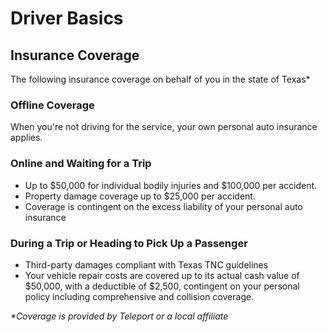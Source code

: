# Driver Basics

## **Insurance Coverage**

The following insurance coverage on behalf of you in the state of Texas\*

### **Offline Coverage**

When you're not driving for the service, your own personal auto insurance applies.

### **Online and Waiting for a Trip**

* Up to $50,000 for individual bodily injuries and $100,000 per accident.
* Property damage coverage up to $25,000 per accident.
* Coverage is contingent on the excess liability of your personal auto insurance

### **During a Trip or Heading to Pick Up a Passenger**

* Third-party damages compliant with Texas TNC guidelines
* Your vehicle repair costs are covered up to its actual cash value of $50,000, with a deductible of $2,500, contingent on your personal policy including comprehensive and collision coverage.



_\*Coverage is provided by Teleport or a local affiliate_
